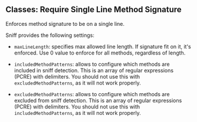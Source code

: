 ## Classes: Require Single Line Method Signature

Enforces method signature to be on a single line.

Sniff provides the following settings:

*   `maxLineLength`: specifies max allowed line length. If signature fit on it, it's enforced. Use 0 value to enforce for all methods, regardless of length.

*   `includedMethodPatterns`: allows to configure which methods are included in sniff detection. This is an array of regular expressions (PCRE) with delimiters. You should not use this with `excludedMethodPatterns`, as it will not work properly.

*   `excludedMethodPatterns`: allows to configure which methods are excluded from sniff detection. This is an array of regular expressions (PCRE) with delimiters. You should not use this with `includedMethodPatterns`, as it will not work properly.
